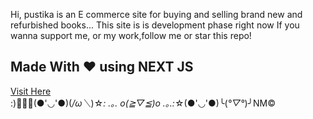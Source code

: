 Hi, pustika is an E commerce site for buying and selling brand new and refurbished books...
This site is is development phase right now
If you wanna support me, or my work,follow me or star this repo!

## Made With ❤️ using NEXT JS

[Visit Here](https://pustika.vercel.app)
<br/>:)🤣🤣🤣(●'◡'●)(*/ω＼*)☆*: .｡. o(≧▽≦)o .｡.:*☆(●'◡'●)╰(*°▽°*)╯ΝΜ©
